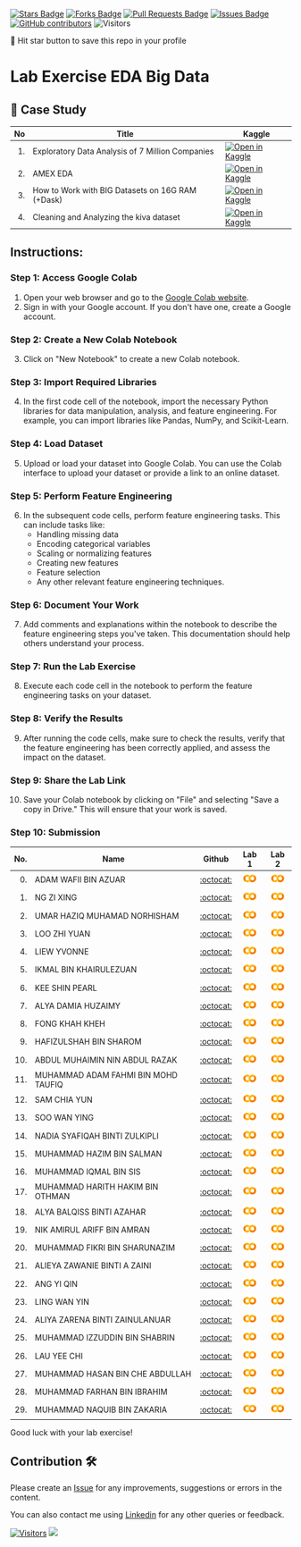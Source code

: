 
<a href="https://github.com/drshahizan/Python_EDA/stargazers"><img src="https://img.shields.io/github/stars/drshahizan/Python_EDA" alt="Stars Badge"/></a>
<a href="https://github.com/drshahizan/Python_EDA/network/members"><img src="https://img.shields.io/github/forks/drshahizan/Python_EDA" alt="Forks Badge"/></a>
<a href="https://github.com/drshahizan/Python_EDA/pulls"><img src="https://img.shields.io/github/issues-pr/drshahizan/Python_EDA" alt="Pull Requests Badge"/></a>
<a href="https://github.com/drshahizan/Python_EDA/issues"><img src="https://img.shields.io/github/issues/drshahizan/Python_EDA" alt="Issues Badge"/></a>
<a href="https://github.com/drshahizan/Python_EDA/graphs/contributors"><img alt="GitHub contributors" src="https://img.shields.io/github/contributors/drshahizan/Python_EDA?color=2b9348"></a>
![Visitors](https://api.visitorbadge.io/api/visitors?path=https%3A%2F%2Fgithub.com%2Fdrshahizan%2FPython_EDA&labelColor=%23d9e3f0&countColor=%23697689&style=flat)

🌟 Hit star button to save this repo in your profile

# Lab Exercise EDA Big Data

## 📖 Case Study
| No | Title   |  Kaggle |
| -----: | -----  | ------ | 
| 1. | Exploratory Data Analysis of 7 Million Companies |  [![Open in Kaggle](https://img.shields.io/static/v1?label=&message=Kaggle&labelColor=grey&color=blue&logo=kaggle)](https://www.kaggle.com/code/zelalemgetahun/eda-of-7-million-company-dataset) |
| 2. | AMEX EDA |  [![Open in Kaggle](https://img.shields.io/static/v1?label=&message=Kaggle&labelColor=grey&color=blue&logo=kaggle)](https://www.kaggle.com/code/ambrosm/amex-eda-which-makes-sense/notebook) |
| 3. | How to Work with BIG Datasets on 16G RAM (+Dask) |  [![Open in Kaggle](https://img.shields.io/static/v1?label=&message=Kaggle&labelColor=grey&color=blue&logo=kaggle)](https://www.kaggle.com/code/yuliagm/how-to-work-with-big-datasets-on-16g-ram-dask) |
| 4. | Cleaning and Analyzing the kiva dataset |  [![Open in Kaggle](https://img.shields.io/static/v1?label=&message=Kaggle&labelColor=grey&color=blue&logo=kaggle)](https://www.kaggle.com/code/omaymaali/cleaning-data-eda/notebook) |

## Instructions:

### Step 1: Access Google Colab

1. Open your web browser and go to the [Google Colab website](https://colab.research.google.com/).
2. Sign in with your Google account. If you don't have one, create a Google account.

### Step 2: Create a New Colab Notebook

3. Click on "New Notebook" to create a new Colab notebook.

### Step 3: Import Required Libraries

4. In the first code cell of the notebook, import the necessary Python libraries for data manipulation, analysis, and feature engineering. For example, you can import libraries like Pandas, NumPy, and Scikit-Learn.

### Step 4: Load Dataset

5. Upload or load your dataset into Google Colab. You can use the Colab interface to upload your dataset or provide a link to an online dataset.

### Step 5: Perform Feature Engineering

6. In the subsequent code cells, perform feature engineering tasks. This can include tasks like:
   - Handling missing data
   - Encoding categorical variables
   - Scaling or normalizing features
   - Creating new features
   - Feature selection
   - Any other relevant feature engineering techniques.

### Step 6: Document Your Work

7. Add comments and explanations within the notebook to describe the feature engineering steps you've taken. This documentation should help others understand your process.

### Step 7: Run the Lab Exercise

8. Execute each code cell in the notebook to perform the feature engineering tasks on your dataset.

### Step 8: Verify the Results

9. After running the code cells, make sure to check the results, verify that the feature engineering has been correctly applied, and assess the impact on the dataset.

### Step 9: Share the Lab Link

10. Save your Colab notebook by clicking on "File" and selecting "Save a copy in Drive." This will ensure that your work is saved.

### Step 10: Submission

| No.  | Name | Github |Lab 1 | Lab 2 |
| ---: | ----------------------------------------- | :----------------------: | :----------------------: | :----------------------: | 
| 0.   | ADAM WAFII BIN AZUAR                      |  [:octocat:](https://github.com/Jokeryde) |<a href=""><img src="../../../images/colab.png" width="24px" height="24px"></a> | <a href=""><img src="../../../images/colab.png" width="24px" height="24px"></a> | 
| 1.   | NG ZI XING                     |  [:octocat:](https://github.com/ngzxing) |<a href=""><img src="../../../images/colab.png" width="24px" height="24px"></a> | <a href=""><img src="../../../images/colab.png" width="24px" height="24px"></a> | 
| 2.   | UMAR HAZIQ MUHAMAD NORHISHAM                    |  [:octocat:](https://github.com/umarhaziq) |<a href=""><img src="../../../images/colab.png" width="24px" height="24px"></a> | <a href=""><img src="../../../images/colab.png" width="24px" height="24px"></a> | 
| 3.   | LOO ZHI YUAN                      |  [:octocat:](https://github.com/lzy0007) |<a href=""><img src="../../../images/colab.png" width="24px" height="24px"></a> | <a href=""><img src="../../../images/colab.png" width="24px" height="24px"></a> | 
| 4.   | LIEW YVONNE                      |  [:octocat:](https://github.com/Yvonneee24) | <a href=""><img src="../../../images/colab.png" width="24px" height="24px"></a> | <a href=""><img src="../../../images/colab.png" width="24px" height="24px"></a> | 
| 5.   | IKMAL BIN KHAIRULEZUAN                     |  [:octocat:]([https://github.com/Ikkha02]) |<a href="https://colab.research.google.com/drive/1dIfg84jT8CJLb1rwuVbi3Rh0kRpK7xhJ?usp=sharing"><img src="../../../images/colab.png" width="24px" height="24px"></a> | <a href=""><img src="../../../images/colab.png" width="24px" height="24px"></a> | 
| 6.   | KEE SHIN PEARL                  |  [:octocat:](https://github.com/shinpearll) |<a href="https://colab.research.google.com/drive/1sMc2Ick3xNJ-yUBTE6kdD5FviU8e2X3I?usp=sharing"><img src="../../../images/colab.png" width="24px" height="24px"></a> | <a href="https://colab.research.google.com/drive/1sMc2Ick3xNJ-yUBTE6kdD5FviU8e2X3I?usp=sharing"><img src="../../../images/colab.png" width="24px" height="24px"></a> | 
| 7.   | ALYA DAMIA HUZAIMY                      |  [:octocat:](https://github.com/alydmia) | <a href="https://colab.research.google.com/drive/1sMc2Ick3xNJ-yUBTE6kdD5FviU8e2X3I?usp=sharing"><img src="../../../images/colab.png" width="24px" height="24px"></a> | <a href="https://colab.research.google.com/drive/1MvMWuQDs5WgaqsPShLiB1ORnUI11_umE?usp=sharing"><img src="../../../images/colab.png" width="24px" height="24px"></a> | 
| 8.   | FONG KHAH KHEH                      |  [:octocat:](https://github.com/khahkhehhh) | <a href=""><img src="../../../images/colab.png" width="24px" height="24px"></a> | <a href=""><img src="../../../images/colab.png" width="24px" height="24px"></a> | 
| 9.   | HAFIZULSHAH BIN SHAROM                      |  [:octocat:](https://github.com/Hafizulshah) | <a href=""><img src="../../../images/colab.png" width="24px" height="24px"></a> | <a href=""><img src="../../../images/colab.png" width="24px" height="24px"></a> | 
| 10.   | ABDUL MUHAIMIN NIN ABDUL RAZAK                      |  [:octocat:](https://github.com/Muhaimin005) | <a href=""><img src="../../../images/colab.png" width="24px" height="24px"></a> | <a href=""><img src="../../../images/colab.png" width="24px" height="24px"></a> |
| 11.   | MUHAMMAD ADAM FAHMI BIN MOHD TAUFIQ                      |  [:octocat:](https://github.com/adamochie) | <a href="https://colab.research.google.com/drive/18b9nWVyXG2jUDY8Aeq2dcusysw68UCnV?usp=sharing"><img src="../../../images/colab.png" width="24px" height="24px"></a> | <a href="https://colab.research.google.com/drive/1qC5v6DRlN4rK8rLPZiM2Es2VRgSIewJe?usp=sharing"><img src="../../../images/colab.png" width="24px" height="24px"></a> | 
| 12.   | SAM CHIA YUN                   |  [:octocat:](https://github.com/ChiayunSam) | <a href=""><img src="../../../images/colab.png" width="24px" height="24px"></a> | <a href=""><img src="../../../images/colab.png" width="24px" height="24px"></a> | 
| 13.   | SOO WAN YING               |  [:octocat:](https://github.com/soowanying) | <a href=""><img src="../../../images/colab.png" width="24px" height="24px"></a> | <a href=""><img src="../../../images/colab.png" width="24px" height="24px"></a> | 
| 14.   | NADIA SYAFIQAH BINTI ZULKIPLI               |  [:octocat:](https://github.com/nadiamel) | <a href=""><img src="../../../images/colab.png" width="24px" height="24px"></a> | <a href=""><img src="../../../images/colab.png" width="24px" height="24px"></a> | 
| 15.   | MUHAMMAD HAZIM BIN SALMAN               |  [:octocat:](https://github.com/hazimSalman) | <a href=""><img src="../../../images/colab.png" width="24px" height="24px"></a> | <a href=""><img src="../../../images/colab.png" width="24px" height="24px"></a> | 
| 16.   | MUHAMMAD IQMAL BIN SIS              |  [:octocat:](https://github.com/Miqmal) | <a href="https://colab.research.google.com/drive/1gjzUlAixeuC_VU5lcFwmVJgwFPEhiOBD?usp=sharing"><img src="../../../images/colab.png" width="24px" height="24px"></a> | <a href="https://colab.research.google.com/drive/1xkwb5Hx-_wwsDlgvvlbkX_cUVeWYDktC?usp=sharing"><img src="../../../images/colab.png" width="24px" height="24px"></a> | 
| 17.   | MUHAMMAD HARITH HAKIM BIN OTHMAN             |  [:octocat:](https://github.com/harithothman) | <a href="https://colab.research.google.com/drive/18qzktx4WW63ONfSJmzrE3VeB5zsHj2OB#scrollTo=d2c8af1e"><img src="../../../images/colab.png" width="24px" height="24px"></a> | <a href="https://colab.research.google.com/drive/1OFNS-eMw3LiNpaZI-A1UT7b-wgRGC-bf"><img src="../../../images/colab.png" width="24px" height="24px"></a> |
| 18.   | ALYA BALQISS BINTI AZAHAR             |  [:octocat:](https://github.com/aly4blqss) | <a href="https://colab.research.google.com/drive/1iMPZ539qax9ubI1TjxzVfj1tzMvqq9LZ?usp=sharing"><img src="../../../images/colab.png" width="24px" height="24px"></a> | <a href="https://colab.research.google.com/drive/1B4uIpsQ0gobywtC9x6IXieVC6VT5Gkz9?usp=sharing"><img src="../../../images/colab.png" width="24px" height="24px"></a> |
| 19.   | NIK AMIRUL ARIFF BIN AMRAN        |  [:octocat:](https://github.com/NikAmirulAriff) | <a href=""><img src="../../../images/colab.png" width="24px" height="24px"></a> | <a href=""><img src="../../../images/colab.png" width="24px" height="24px"></a> |
| 20.   | MUHAMMAD FIKRI BIN SHARUNAZIM        |  [:octocat:](https://github.com/fkrshrnzm) | <a href=""><img src="../../../images/colab.png" width="24px" height="24px"></a> | <a href=""><img src="../../../images/colab.png" width="24px" height="24px"></a> |
| 21.   | ALIEYA ZAWANIE BINTI A ZAINI       |  [:octocat:](https://github.com/fkrshrnzm) | <a href=""><img src="../../../images/colab.png" width="24px" height="24px"></a> | <a href=""><img src="../../../images/colab.png" width="24px" height="24px"></a> |
| 22.   | ANG YI QIN       |  [:octocat:](https://github.com/yiqin0209) | <a href=""><img src="../../../images/colab.png" width="24px" height="24px"></a> | <a href=""><img src="../../../images/colab.png" width="24px" height="24px"></a> |
| 23.   | LING WAN YIN      |  [:octocat:](https://github.com/WanYin0704) | <a href=""><img src="../../../images/colab.png" width="24px" height="24px"></a> | <a href=""><img src="../../../images/colab.png" width="24px" height="24px"></a> |
| 24.   | ALIYA ZARENA BINTI ZAINULANUAR      |  [:octocat:](https://github.com/al1yaz) | <a href=""><img src="../../../images/colab.png" width="24px" height="24px"></a> | <a href=""><img src="../../../images/colab.png" width="24px" height="24px"></a> |
| 25.   | MUHAMMAD IZZUDDIN BIN SHABRIN      |  [:octocat:](https://github.com/izzuddin02) | <a href=""><img src="../../../images/colab.png" width="24px" height="24px"></a> | <a href=""><img src="../../../images/colab.png" width="24px" height="24px"></a> |
| 26.   | LAU YEE CHI      |  [:octocat:](https://github.com/faustinalyc) | <a href="https://colab.research.google.com/drive/13Wvxijx-MKN0oP71aDupaLTslx_HiBEp?usp=sharing"><img src="../../../images/colab.png" width="24px" height="24px"></a> | <a href=""><img src="../../../images/colab.png" width="24px" height="24px"></a> |
| 27.   | MUHAMMAD HASAN BIN CHE ABDULLAH      |  [:octocat:](https://github.com/Hasan-Che) | <a href="https://colab.research.google.com/drive/1KfGusNjHqLQx8RPmCJRFZuQ6rTGEhbIF?usp=sharing"><img src="../../../images/colab.png" width="24px" height="24px"></a> | <a href="https://colab.research.google.com/drive/1laEUI1LxmF68WTixyefUvrIgNK5Sa9Nm?usp=sharing"><img src="../../../images/colab.png" width="24px" height="24px"></a> |
| 28.   | MUHAMMAD FARHAN BIN IBRAHIM      |  [:octocat:](https://github.com/farhanibrhim) | <a href="https://colab.research.google.com/drive/1LguQPeignAVByLgnJzuoICYXJGrl4Ugb?usp=sharing"><img src="../../../images/colab.png" width="24px" height="24px"></a> | <a href=""><img src="../../../images/colab.png" width="24px" height="24px"></a> |
| 29.   | MUHAMMAD NAQUIB BIN ZAKARIA      |  [:octocat:](https://github.com/nqbzkr01) | <a href=""><img src="../../../images/colab.png" width="24px" height="24px"></a> | <a href=""><img src="../../../images/colab.png" width="24px" height="24px"></a> |


Good luck with your lab exercise!



## Contribution 🛠️
Please create an [Issue](https://github.com/drshahizan/Python_EDA/issues) for any improvements, suggestions or errors in the content.

You can also contact me using [Linkedin](https://www.linkedin.com/in/drshahizan/) for any other queries or feedback.

[![Visitors](https://api.visitorbadge.io/api/visitors?path=https%3A%2F%2Fgithub.com%2Fdrshahizan&labelColor=%23697689&countColor=%23555555&style=plastic)](https://visitorbadge.io/status?path=https%3A%2F%2Fgithub.com%2Fdrshahizan)
![](https://hit.yhype.me/github/profile?user_id=81284918)



